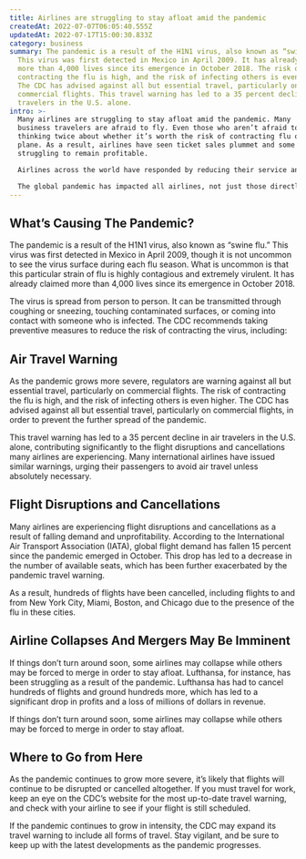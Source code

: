 ```yaml
---
title: Airlines are struggling to stay afloat amid the pandemic
createdAt: 2022-07-07T06:05:40.555Z
updatedAt: 2022-07-17T15:00:30.833Z
category: business
summary: The pandemic is a result of the H1N1 virus, also known as “swine flu”
  This virus was first detected in Mexico in April 2009. It has already claimed
  more than 4,000 lives since its emergence in October 2018. The risk of
  contracting the flu is high, and the risk of infecting others is even higher.
  The CDC has advised against all but essential travel, particularly on
  commercial flights. This travel warning has led to a 35 percent decline in air
  travelers in the U.S. alone.
intro: >-
  Many airlines are struggling to stay afloat amid the pandemic. Many
  business travelers are afraid to fly. Even those who aren’t afraid to fly are
  thinking twice about whether it’s worth the risk of contracting flu on a
  plane. As a result, airlines have seen ticket sales plummet and some are
  struggling to remain profitable. 

  Airlines across the world have responded by reducing their service and capacity, which has led to a decrease in air travel demand and left many airlines with unprofitable operations. Some airlines have even ceased operations completely until demand returns or they see an opportunity for sustainable growth once the pandemic ends. 

  The global pandemic has impacted all airlines, not just those directly affected regions. Regardless of where you’re flying from or to, here’s what you need to know about your flight during this turbulent time:
---
```


## What’s Causing The Pandemic?

The pandemic is a result of the H1N1 virus, also known as “swine flu.” This virus was first detected in Mexico in April 2009, though it is not uncommon to see the virus surface during each flu season. What is uncommon is that this particular strain of flu is highly contagious and extremely virulent. It has already claimed more than 4,000 lives since its emergence in October 2018.

The virus is spread from person to person. It can be transmitted through coughing or sneezing, touching contaminated surfaces, or coming into contact with someone who is infected. The CDC recommends taking preventive measures to reduce the risk of contracting the virus, including: 

## Air Travel Warning

As the pandemic grows more severe, regulators are warning against all but essential travel, particularly on commercial flights. The risk of contracting the flu is high, and the risk of infecting others is even higher. The CDC has advised against all but essential travel, particularly on commercial flights, in order to prevent the further spread of the pandemic.

This travel warning has led to a 35 percent decline in air travelers in the U.S. alone, contributing significantly to the flight disruptions and cancellations many airlines are experiencing. Many international airlines have issued similar warnings, urging their passengers to avoid air travel unless absolutely necessary.

## Flight Disruptions and Cancellations

Many airlines are experiencing flight disruptions and cancellations as a result of falling demand and unprofitability. According to the International Air Transport Association (IATA), global flight demand has fallen 15 percent since the pandemic emerged in October. This drop has led to a decrease in the number of available seats, which has been further exacerbated by the pandemic travel warning.

As a result, hundreds of flights have been cancelled, including flights to and from New York City, Miami, Boston, and Chicago due to the presence of the flu in these cities.

## Airline Collapses And Mergers May Be Imminent

If things don’t turn around soon, some airlines may collapse while others may be forced to merge in order to stay afloat. Lufthansa, for instance, has been struggling as a result of the pandemic. Lufthansa has had to cancel hundreds of flights and ground hundreds more, which has led to a significant drop in profits and a loss of millions of dollars in revenue.

If things don’t turn around soon, some airlines may collapse while others may be forced to merge in order to stay afloat.

## Where to Go from Here

As the pandemic continues to grow more severe, it’s likely that flights will continue to be disrupted or cancelled altogether. If you must travel for work, keep an eye on the CDC’s website for the most up-to-date travel warning, and check with your airline to see if your flight is still scheduled.

If the pandemic continues to grow in intensity, the CDC may expand its travel warning to include all forms of travel. Stay vigilant, and be sure to keep up with the latest developments as the pandemic progresses.
